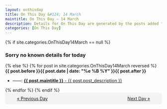 ```yaml
---
layout: onthisday
title: On This Day &#124; 14 March
maintitle: On This Day — 14 March
description: Details for On This Day are generated by the posts added to the website so the content is subject to changes/updates over time.
categories: [On This Day]
---
```


{% if site.categories.OnThisDay14March == null %}
<h3>Sorry no known details for today</h3>
{% else %}
{% for post in site.categories.OnThisDay14March reversed %}
<strong>{{ post.before }}{{ post.date | date: "%e %B %Y" }}{{ post.after }}</strong>
<ul>
<li> ——: <a class="{{ post.class }}" href="{{ post.url }}"><strong>{{ post.maintitle }}</strong> - {{ post.post_description }}</a></li>
</ul>
{% endfor %}
{% endif %}

<div style="background-color: #f3f3f3; padding: 10px; border-radius: 5px; text-align: center; display: flex; justify-content: space-evenly;">
<a href="/onthisday/03/03-13">« Previous Day</a>
<span style="visibility:hidden;">[ Visit Leap Year February 29 ]</span>
<a href="/onthisday/03/03-15">Next Day »</a>
</div>
